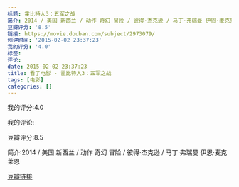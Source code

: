 ```yaml
---
标题: 霍比特人3：五军之战
简介: 2014 / 美国 新西兰 / 动作 奇幻 冒险 / 彼得·杰克逊 / 马丁·弗瑞曼 伊恩·麦克莱恩
豆瓣评分: '8.5'
链接: https://movie.douban.com/subject/2973079/
创建时间: '2015-02-02 23:37:23'
我的评分: '4.0'
标签:
评论:
date: 2015-02-02 23:37:23
title: 看了电影 - 霍比特人3：五军之战
tags: [电影]
categories: []
---
```


我的评分:4.0

我的评论:

豆瓣评分:8.5

简介:2014 / 美国 新西兰 / 动作 奇幻 冒险 / 彼得·杰克逊 / 马丁·弗瑞曼 伊恩·麦克莱恩

[豆瓣链接](https://movie.douban.com/subject/2973079/)

